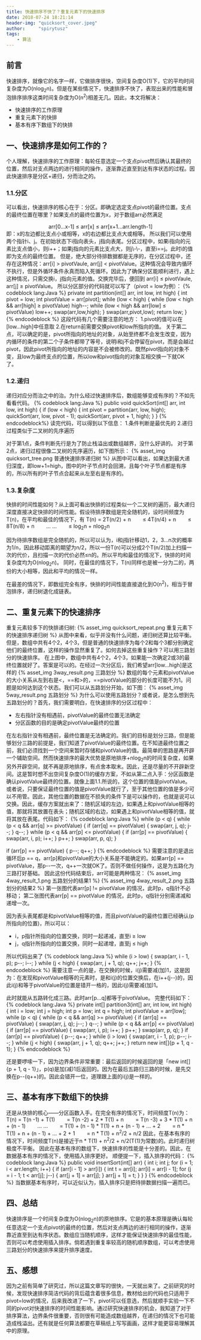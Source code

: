 ```yaml
---
title: 快速排序不快了？重复元素下的快速排序
date: 2018-07-24 18:21:14
header-img: "quicksort_cover.jpeg"
author:     "spirytusz"
tags: 
    - 算法
---
```


## 前言
快速排序，就像它的名字一样，它做排序很快，空间复杂度O(1)下，它的平均时间复杂度为O(nlog<sub>2</sub>n)。但是在某些情况下，快速排序不快了，表现出来的性能和冒泡排序排序这类时间复杂度为O(n<sup>2</sup>)相差无几。因此，本文将解决：
* 快速排序的工作原理
* 重复元素下的快排
* 基本有序下数组下的快排

<!--more-->

## 一、快速排序是如何工作的？
个人理解，快速排序的工作原理：每轮任意选定一个支点pivot然后确认其最终的位置，然后对支点两边的进行相同的操作，逐渐靠近直至到达有序状态的过程。因此快速排序是分区+递归，分而治之的。
### 1.1.分区
可以看出，快速排序的核心在于：分区。即确定选定支点pivot的最终位置。支点的最终位置在哪里？如果支点的最终位置为x，对于数组arr必然满足
<div style="text-align: center;">arr[0...x-1] ≤ arr[x] ≤ arr[x+1...arr.length-1]</div>
即：x的左边都比支点小或相等，x的右边都比支点大或相等。
所以我们可以使用两个指针i、j。在初始状态下i指向表头，j指向表尾。分区过程中，如果i指向的元素比支点值小，则i++；如果j指向的元素比支点大，则j\-\-，直至i==j。此时i的值即为支点的最终位置。
但是，绝大部分待排数据都是无序的，在分区过程中，还存在这种情况：arr[i] > pivotVaule, arr[j] < pivotValue。这种情况会导致内循环不执行，但是外循环条件永真而陷入死循环。因此为了确保分区能顺利进行，遇上这种情况，只需交换i，j指向元素的值。交换完毕后，便回到 arr[i] ≤ pivotVaule, arr[j] ≥ pivotValue。
所以分区部分的代码就可以写了（pivot = low为例）：
{% codeblock lang:Java %}
private int partition(int[] arr, int low, int high) {
    int pivot = low;
    int pivotValue = arr[pivot];
    while (low < high) {
        while (low < high && arr[high] ≥ pivotValue)
            high--;
        while (low < high && arr[low] ≤ pivotValue)
            low++;
        swap(arr,low,high);
    }
    swap(arr,pivot,low);
    return low;
}
{% endcodeblock %}
这段代码有几个需要注意的地方：
1.pivot的值可以在[low...high]中任意取
2.在return前需要交换pivot和low所指向的值。
关于第二点，可以确定的是，pivot所指向的地址的对象，从始至终都不会发生改变，因为内循环的条件的第二个子条件都带了等号，说明i和j不会停留在pivot，而是会越过pivot，因此pivot所指向的地址的内容是不会被修改的。既然pivot指向的对象不变，且low为最终支点的位置，所以low和pivot指向的对象互相交换一下就OK了。

### 1.2.递归
递归对应分而治之中的治。为什么经过快速排序后，数组能够变成有序的？不如先看看代码。
{% codeblock lang:Java %}
public void quickSort(int[] arr, int low, int high) {
    if (low < high) {
        int pivot = partition(arr, low, high);
        quickSort(arr, low, pivot - 1);
        quickSort(arr, pivot + 1, high);
    }
}
{% endcodeblock%}
读完代码，可以得到以下信息：
1.条件判断是最优先的
2.递归过程类似于二叉树的先序遍历

对于第1点，条件判断先行是为了防止栈溢出或数组越界，没什么好讲的。
对于第2点，递归过程很像二叉树的先序遍历，如下图所示：
{% asset_img quicksort_tree.png 普通快速排序递归树 %}
从图中可以看出，如果达到最大递归深度，即low+1=high，图中的叶子节点时会回溯，且每个叶子节点都是有序的，所以所有的叶子节点合起来从左至右是有序的。

### 1.3.复杂度
快排的时间性能如何？从上面可看出快排的过程类似一个二叉树的遍历，最大递归深度直接决定快排的时间性能。假设待排序数组是完全随机的，设时间频度为T(n)，在平均和最佳的情况下，有
T(n) = 2T(n/2) + n
&nbsp;&nbsp;&nbsp;&nbsp;&nbsp;&nbsp;&nbsp;≤ 4T(n/4) + n
&nbsp;&nbsp;&nbsp;&nbsp;&nbsp;&nbsp;&nbsp;≤ 8T(n/8) + n
&nbsp;&nbsp;&nbsp;&nbsp;&nbsp;&nbsp;&nbsp;... ...
&nbsp;&nbsp;&nbsp;&nbsp;&nbsp;&nbsp;&nbsp;≤ log<sub>2</sub>n + nlog<sub>2</sub>n

因为待排序数组是完全随机的，所以可以认为，i和j指针移动1，2，3...n次的概率为1/n，因此移动距离的期望为n/2，所以一份T(n)可以分成2个T(n/2)加上扫描一次的代价，且扫描一次的代价必然≤n的。所以平均和最佳的情况下，快排的时间复杂度均为O(nlog<sub>2</sub>n)。
同时，在最佳的情况下，T(n)同样也是被一分为二的，两份的大小相等，因此和平均的情况一样。

在最差的情况下，即数组完全有序，快排的时间性能直接退化到O(n<sup>2</sup>)，相当于冒泡排序，递归树退化成链表。


## 二、重复元素下的快速排序
重复元素较多下的快排递归树:
{% asset_img quicksort_repeat.png 重复元素下的快速排序递归树 %}
从图中来看，似乎并没有什么问题，递归树还算比较平衡。但是，数组中共有4个2，4个3，但是普通的快速排序为每个2和每个3都分别确定他们的最终位置，这样的操作显然重复了。如何去掉这些重复操作？可以用三路划分的快速排序。
在上图中，数组中共有4个2，4个3，如果能一次确定2或3的最终位置就好了。答案是可以的。在经过一次分区后，我们希望arr[low...high]是这样的
{% asset_img 3way_result.png 三路划分 %}
数组的每个元素和pivotValue的大小关系从左到右是<，==和>的，==pivotValue的部分的长度可能不为1。问题是如何达到这个状态。我们可以从五路划分开始，如下图：
{% asset_img 5way_result.png 五路划分 %}
为什么可以使用五路划分？或者说，是怎么想到先五路划分的？首先，我们需要明白，在快速排序的分区过程中：
* 左右指针没有相遇前，pivotValue的最终位置无法确定
* 分区函数的目的是确定pivotValue最终的位置

在左右指针没有相遇前，最终位置是无法确定的。我们的目标是划分三路，但是能够划分三路的前提是，我们知道了pivotValue的最终位置。在不知道最终位置之前，我们必须找到一个空间来暂时存储和pivotValue的值。最简单的思路是再开辟一个辅助空间。然而快速排序的最大优势是原地排序+nlog<sub>2</sub>n的时间复杂度，如果另外开辟空间，就不再是原地排序，有点舍本取末。因此，还是尽量的不开辟新空间。这是暂时想不出空间复杂度O(1)的缓存方案，不如从第二点入手：分区函数是确认pivotValue最终的位置。就像上面1.1.所说的，这个位置的值是pivotValue。或者说，只要保证最终位置的值是pivotValue就行了，至于其他位置的值是多少可以不用管。因此，其他位置的数据在不损失的条件下是可以操作的，也就是说可以交换。因此，缓存方案就出来了：随机区域的左边，如果遇上和pivotValue相等的值，那就将其放置在表头；随机区域的右边，如果遇上和pivotValue相等的值，就将其放在表尾。代码如下：
{% codeblock lang:Java %}
while (p < q) {
    while (p < q && arr[q] >= pivotValue) {
        if (arr[q] == pivotValue) {
            swap(arr, j, q);
            j--;
        }
        q--;
    }
    while (p < q && arr[p] <= pivotValue) {
        if (arr[p] == pivotValue) {
            swap(arr, i, p);
            i++;
        }
        p++;
    }
    swap(arr, p, q);
}

if (arr[p] == pivotValue) {
    p--;
    q++;
}
{% endcodeblock %}
需要注意的是退出循环后p == q，arr[p]和pivotValue的大小关系是不能确定的。如果arr[p] == pivotValue，那p\-\-一次，q++一次就OK了。否则不做任何操作，这是为五路化为三路打好基础。
因此这份代码结束后，arr可能是两种情况：
{% asset_img 4way_result_1.png 五路划分的结果1 %}
{% asset_img 4way_result_2.png 五路划分的结果2 %}
第一张图代表arr[p] != pivotValue 的情况，此时p，q指针不必移动；
第二张图代表arr[p] == pivotValue 的情况，此时p，q指针分别需递减和递增一次。

因为表头表尾都是和pivotValue相等的值，而且pivotValue的最终位置已经确认(p所指向的位置)，所以可以：
* i，p指针所指向的位置交换，同时一起递减，直至i ≥ low
* j，q指针所指向的位置交换，同时一起递增，直至j ≤ high

所以代码出来了
{% codeblock lang:Java %}
while (i > low) {
    swap(arr, i - 1, p);
    p--;
    i--;
}
while (j < high) {
    swap(arr, j + 1, q);
    q++;
    j++;
}
{% endcodeblock %}
需要注意一点的是，在交换的时候，i(j)需要减(加)1，这是因为：在发现和pivotValue相等的元素时，是和i(j)的位置交换后，在i++(j\-\-)的，因此i(j)和等于pivotValue的位置是错开一格的，因此i(j)需要减(加)1。

此时就能从五路转化成三路。此时arr[p...q]都等于pivotValue。
完整代码如下：
{% codeblock lang:Java %}
private int[] partition3(int[] arr, int low, int high) {
    int i = low;
    int j = high;
    int p = low;
    int q = high;
    int pivotValue = arr[low];
    while (p < q) {
        while (p < q && arr[q] >= pivotValue) {
            if (arr[q] == pivotValue) {
                swap(arr, j, q);
                j--;
            }
            q--;
        }
        while (p < q && arr[p] <= pivotValue) {
            if (arr[p] == pivotValue) {
                swap(arr, i, p);
                i++;
            }
            p++;
        }
        swap(arr, p, q);
    }
    if (arr[p] == pivotValue) {
        p--;
        q++;
    }
    while (i > low) {
        swap(arr, i - 1, p);
        p--;
        i--;
    }
    while (j < high) {
        swap(arr, j + 1, q);
        q++;
        j++;
    }
    return new int[]{p + 1, q - 1};
}
{% endcodeblock %}

还是要啰嗦一下，因为边界条件非常重要：最后返回的时候返回的是「new int[]{p + 1, q - 1}」，p(q)是加(减)1后返回的。因为在最后五路归三路的时候，是先交换在p\-\-(q++)的。因此会错开一位，道理跟上面的i(j)是一样的。

## 三、基本有序下数组下的快排
还是从快排的核心——分区函数入手。在完全有序的情况下，时间频度T(n)为：
T(n) = T(n -1) + T(1)
&nbsp;&nbsp;&nbsp;&nbsp;&nbsp;&nbsp;&nbsp;= T(n -2) + 2 \* T(1) + n
&nbsp;&nbsp;&nbsp;&nbsp;&nbsp;&nbsp;&nbsp;= T(n -3) + 3 \* T(1) + n + (n - 1)
&nbsp;&nbsp;&nbsp;&nbsp;&nbsp;&nbsp;&nbsp;... ...
&nbsp;&nbsp;&nbsp;&nbsp;&nbsp;&nbsp;&nbsp;= T(1) + (n - 1) \* T(1) + n + (n - 1) + ... + 2
&nbsp;&nbsp;&nbsp;&nbsp;&nbsp;&nbsp;&nbsp;= n \* T(1) + n + (n - 1) + ... + 2 + 1
&nbsp;&nbsp;&nbsp;&nbsp;&nbsp;&nbsp;&nbsp;= n \* T(1) + n<sup>2</sup>/2 + n/2
因此，在基本有序的情况下，时间频度T(n)是接近于n \* T(1) + n<sup>2</sup>/2 + n/2(T(1)为常数)的。此时递归树极度不平衡。
因此在基本有序的数组下，快速排序的性能是十分差的。因此，在数据基本有序的情况下，使用插入排序更好。
顺便提一下，插入排序的代码：
{% codeblock lang:Java %}
public void insertSort(int[] arr) {
    int i;
    int j;
    for (i = 1; i < arr.length; i++) {
        if (arr[i - 1] > arr[i]) {
            int t = arr[i];
            arr[i] = arr[i - 1];
            for (j = i - 1; t < arr[j]; j--) {
                arr[j + 1] = arr[j];
            }
            arr[j + 1] = t;
        }
    }
}
{% endcodeblock %}
当数据基本有序时，可以近似认为，插入排序只是把待排数据扫描一遍而已。


## 四、总结
快速排序是一个时间复杂度为O(nlog<sub>2</sub>n)的原地排序。它是的基本原理是确认每轮任意选定一个支点pivot的最终的位置，然后对支点两边的进行相同的操作，逐渐靠近直至到达有序状态。数组应当随机顺序，这样才能保证快速排序的最佳性能，否则可以考虑使用插入排序。倘若遇到重复率较高的随机顺序数组，可以考虑使用三路划分的快速排序来提升排序速度。


## 五、感想
因为之前有简单了研究过，所以这篇文章写的很快，一天就出来了。之前研究的时候，发现快速排序简洁代码的背后蕴含着很多信息，教材给出的代码也只适用于pivot=low的情况，后来我改进了一下，pivot可以任意选，然后就顺手实验一下不同的pivot对快速排序的时间性能影响。通过研究快速排序的机会，我知道了对于排序算法，边界条件很重要，否则很有可能造成数组越界，在递归的情况下也可能造成栈溢出。还有就是任何算法都要在草稿纸上写写画画，这样才能更容易理解其中的原理。












